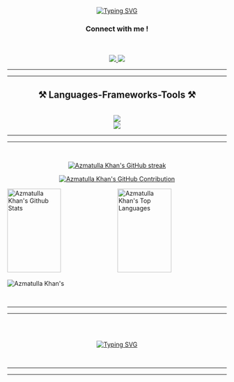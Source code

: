 <!--
<h2 align="center">
  Welcome to Al Siam World!
  <img src="https://media.giphy.com/media/hvRJCLFzcasrR4ia7z/giphy.gif" width="28">
</h2>
-->

<!--
<p align="center">
  <a href="https://github.com/AzmatullaKhan"><img src="https://readme-typing-svg.herokuapp.com/?lines=Self%20Taught%20Programmer;Front%20End%20Developer;1.5%2B%20years%20of%20coding%20experience;Always%20learning%20new%20things&center=true&width=380&height=45"></a>
</p>

 -->

<div align="center">


[![Typing SVG](https://readme-typing-svg.herokuapp.com?font=Cascadia+code&pause=500&center=true&vCenter=true&random=false&width=435&lines=Hey!;Azmatulla+here+👋;Have+a+good+day)](https://git.io/typing-svg)

</div>

<h3 align="center">Connect with me !</h3>

<br/>

<br/>
 
<div align="center"> 
  <a href="mailto:azmatpersonal@gmail.com">
    <img src="https://img.shields.io/badge/Gmail-333333?style=for-the-badge&logo=gmail&logoColor=red" />
  </a>
  <a href="https://linkedin.com/in/azmatulla-khan-259338246" target="_blank">
    <img src="https://img.shields.io/badge/LinkedIn-0077B5?style=for-the-badge&logo=linkedin&logoColor=white" target="_blank" />
  </a>
</div>

 <hr/>
 <hr/>


<h2 align="center">⚒️ Languages-Frameworks-Tools ⚒️</h2>
<br/>
<div align="center">
    <img src="https://skillicons.dev/icons?i=react,mui,html,css,javascript,python,vscode,github" /><br>
    <img src="https://skillicons.dev/icons?i=tailwind,git,nodejs,express,mongodb,c,java,postgres,next" /><br>
</div>


<hr/>
<hr/>
<br/>


<p align="center">
  <a href="https://github.com/AzmatullaKhan">
    <img src="https://github-readme-streak-stats.herokuapp.com/?user=AzmatullaKhan&theme=radical&border=7F3FBF&background=0D1117" alt="Azmatulla Khan's GitHub streak"/>
  </a>
</p>

<p align="center">
  <a href="https://github.com/AzmatullaKhan">
    <img src="https://github-profile-summary-cards.vercel.app/api/cards/profile-details?username=AzmatullaKhan&theme=radical" alt="Azmatulla Khan's GitHub Contribution"/>
  </a>
</p>

<a> 
    <a href="https://github.com/AzmatullaKhan"><img alt="Azmatulla Khan's Github Stats" src="https://denvercoder1-github-readme-stats.vercel.app/api?username=AzmatullaKhan&show_icons=true&count_private=true&theme=react&border_color=7F3FBF&bg_color=0D1117&title_color=F85D7F&icon_color=F8D866" height="192px" width="49.5%"/></a>
  <a href="https://github.com/AzmatullaKhan"><img alt="Azmatulla Khan's Top Languages" src="https://denvercoder1-github-readme-stats.vercel.app/api/top-langs/?username=AzmatullaKhan&langs_count=8&layout=compact&theme=react&border_color=7F3FBF&bg_color=0D1117&title_color=F85D7F&icon_color=F8D866" height="192px" width="49.5%"/></a>
  <br/>
</a>


![Azmatulla Khan's](https://github-readme-activity-graph.vercel.app/graph?username=AzmatullaKhan&custom_title=AzmatullaKhan's%20GitHub%20Activity%20Graph&bg_color=0D1117&color=7F3FBF&line=7F3FBF&point=7F3FBF&area_color=FFFFFF&title_color=FFFFFF&area=true)


<br/>
<hr>
<hr/>
<br/>
<br/>


<div align="center">

[![Typing SVG](https://readme-typing-svg.herokuapp.com?font=Cascadia+code&pause=500&center=true&vCenter=true&random=false&width=435&lines=Thanks+for+your+time+🩵)](https://git.io/typing-svg)

</div>

<br/>
<hr>
<hr/>
<br/>
<br/>
